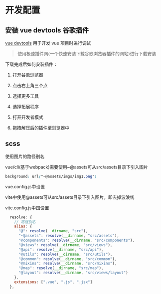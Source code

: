 # 开发配置

## 安装 vue devtools 谷歌插件

[vue devtools](https://chrome.zzzmh.cn/info?token=nhdogjmejiglipccpnnnanhbledajbpd) 用于开发 vue 项目时进行调试

> 使用极速插件网(一个快速安装下载谷歌浏览器插件的网站)进行下载安装

下载完成后如何安装插件：

1. 打开谷歌浏览器

2. 点击右上角三个点

3. 选择更多工具

4. 选择拓展程序

5. 打开开发者模式

6. 拖拽解压后的插件至浏览器中

## scss

使用图片的路径别名

vue/cli(基于webpack)需要使用~@assets可从src/assets目录下引入图片

```css
background: url("~@assets/imgs/img1.png")
```

vue.config.js中设置

vite中使用@assets可从src/assets目录下引入图片，即去掉波浪线

vite.config.js中国设置

```js
  resolve: {
    // 路径别名
    alias: {
      "@": resolve(__dirname, "src"),
      "~@assets": resolve(__dirname, "src/assets"),
      "@components": resolve(__dirname, "src/components"),
      "@views": resolve(__dirname, "src/views"),
      "@api": resolve(__dirname, "src/api"),
      "@utils": resolve(__dirname, "src/utils"),
      "@common": resolve(__dirname, "src/common"),
      "@mixins": resolve(__dirname, "src/mixins"),
      "@map": resolve(__dirname, "src/map"),
      "@layout": resolve(__dirname, "src/views/layout")
    },
    extensions: [".vue", ".js", ".jsx"]
  },
```

